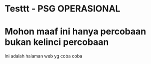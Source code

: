 
<!DOCTYPE html>
# Testtt - PSG OPERASIONAL
<html>
<head>
  <title>INI LINK RICKY DONGGGGSSSSS.....</title>
</head>
<body>
  <h1>Mohon maaf ini hanya percobaan bukan kelinci percobaan</h1>
  <p>Ini adalah halaman web yg coba coba</p>
</body>
</html>
